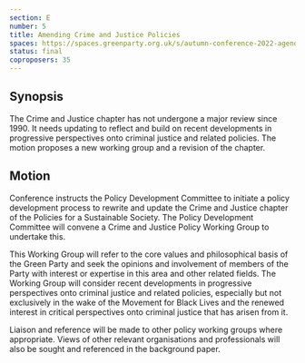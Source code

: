 ```yaml
---
section: E
number: 5
title: Amending Crime and Justice Policies
spaces: https://spaces.greenparty.org.uk/s/autumn-conference-2022-agenda-forum/?contentId=101883
status: final
coproposers: 35
---
```

## Synopsis
The Crime and Justice chapter has not undergone a major review since 1990. It needs updating to reflect and build on recent developments in progressive perspectives onto criminal justice and related policies. The motion proposes a new working group and a revision of the chapter.

## Motion
Conference instructs the Policy Development Committee to initiate a policy development process to rewrite and update the Crime and Justice chapter of the Policies for a Sustainable Society. The Policy Development Committee will convene a Crime and Justice Policy Working Group to undertake this.

This Working Group will refer to the core values and philosophical basis of the Green Party and seek the opinions and involvement of members of the Party with interest or expertise in this area and other related fields. The Working Group will consider recent developments in progressive perspectives onto criminal justice and related policies, especially but not exclusively in the wake of the Movement for Black Lives and the renewed interest in critical perspectives onto criminal justice that has arisen from it.

Liaison and reference will be made to other policy working groups where appropriate. Views of other relevant organisations and professionals will also be sought and referenced in the background paper.
